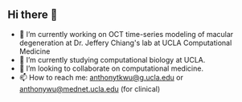 ## Hi there 👋

- 🔭 I’m currently working on OCT time-series modeling of macular degeneration at Dr. Jeffery Chiang's lab at UCLA Computational Medicine
- 🌱 I’m currently studying computational biology at UCLA.
- 👯 I’m looking to collaborate on computational medicine.
- 📫 How to reach me: anthonytkwu@g.ucla.edu or anthonywu@mednet.ucla.edu (for clinical)
